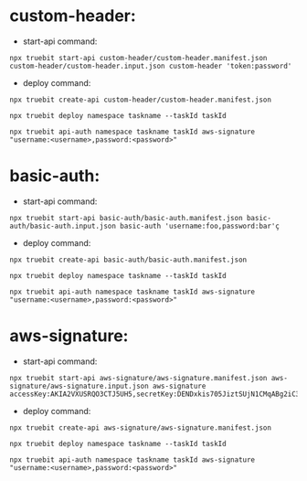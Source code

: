 
# custom-header:

* start-api command:

```
npx truebit start-api custom-header/custom-header.manifest.json custom-header/custom-header.input.json custom-header 'token:password'
```

* deploy command:
```
npx truebit create-api custom-header/custom-header.manifest.json

npx truebit deploy namespace taskname --taskId taskId

npx truebit api-auth namespace taskname taskId aws-signature "username:<username>,password:<password>"
```

# basic-auth:

* start-api command:

```
npx truebit start-api basic-auth/basic-auth.manifest.json basic-auth/basic-auth.input.json basic-auth 'username:foo,password:bar'ç
```

* deploy command:

```
npx truebit create-api basic-auth/basic-auth.manifest.json

npx truebit deploy namespace taskname --taskId taskId

npx truebit api-auth namespace taskname taskId aws-signature "username:<username>,password:<password>"
```

# aws-signature:

* start-api command:
```
npx truebit start-api aws-signature/aws-signature.manifest.json aws-signature/aws-signature.input.json aws-signature accessKey:AKIA2VXUSRQO3CTJ5UH5,secretKey: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
```

* deploy command:

```
npx truebit create-api aws-signature/aws-signature.manifest.json

npx truebit deploy namespace taskname --taskId taskId

npx truebit api-auth namespace taskname taskId aws-signature "username:<username>,password:<password>"
```